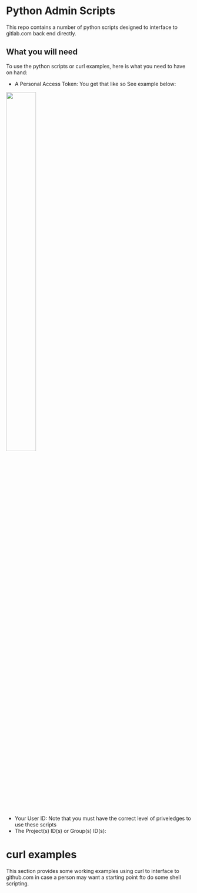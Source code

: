 # Python Admin Scripts

This repo contains a number of python scripts designed to interface to gitlab.com back end directly. 

## What you will need
To use the python scripts or curl examples, here is what you need to have on hand:
- A Personal Access Token: You get that like so
 See example below:


<img src=photos/PersonalAccessToken.gif width=40% height=50% />



- Your User ID: Note that you must have the correct level of priveledges to use these scripts
- The Project(s) ID(s) or Group(s) ID(s): 


# curl examples
This section provides some working examples using curl to interface to github.com in case a person may want a starting point fto do  some shell scripting.


